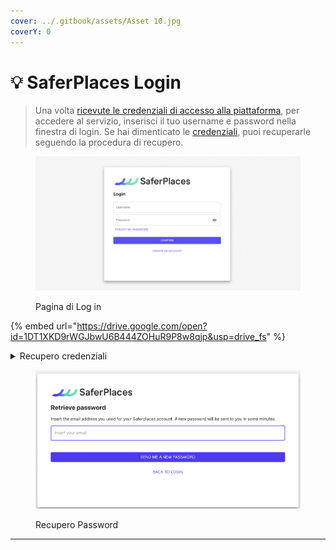```yaml
---
cover: ../.gitbook/assets/Asset 10.jpg
coverY: 0
---
```


# 💡 SaferPlaces Login

> Una volta [ricevute le credenziali di accesso alla piattaforma](registrazione-e-attivazione-utente.md), per accedere al servizio, inserisci il tuo username e password nella finestra di login. Se hai dimenticato le [credenziali](saferplaces-login.md#recupero-credenziali), puoi recuperarle seguendo la procedura di recupero.



<figure><img src="../.gitbook/assets/image (22).png" alt=""><figcaption><p>Pagina di Log in</p></figcaption></figure>

{% embed url="https://drive.google.com/open?id=1DT1XKD9rWGJbwU6B444ZOHuR9P8w8qjp&usp=drive_fs" %}

<details>

<summary>Recupero credenziali</summary>

Il recupero delle credenziali e della password si attiva cliccando su FORGOT MY PASSWORD presente nella finestra di LOGIN.

Inserendo l'indirizzo email il sistema invierà via email le credenziali smarrite.



</details>

<figure><img src="../.gitbook/assets/Screenshot 2024-10-09 at 22.47.01.png" alt=""><figcaption><p>Recupero Password</p></figcaption></figure>

>

***



